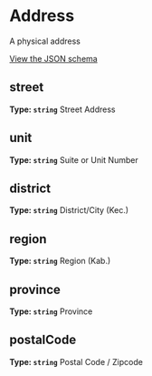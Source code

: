 # Address

A physical address

[View the JSON schema](../dist/schemas/address.schema.json)



## street


**Type: `string`**
Street Address


## unit


**Type: `string`**
Suite or Unit Number


## district


**Type: `string`**
District/City (Kec.)


## region


**Type: `string`**
Region (Kab.)


## province


**Type: `string`**
Province


## postalCode


**Type: `string`**
Postal Code / Zipcode

<!-- END of schema.properties.forEach -->


